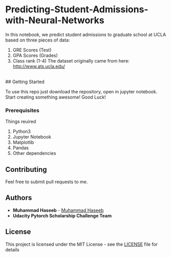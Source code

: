 # Predicting-Student-Admissions-with-Neural-Networks
In this notebook, we predict student admissions to graduate school at UCLA based on three pieces of data:

1. GRE Scores (Test)
2. GPA Scores (Grades)
3. Class rank (1-4)
The dataset originally came from here: http://www.ats.ucla.edu/
<br>
## Getting Started

To use this repo just download the repository, open in jupyter notebook. Start creating something awesome! Good Luck!

### Prerequisites

Things reuired<br>
1. Python3
2. Jupyter Notebook
3. Matplotlib
4. Pandas
5. Other dependencies

## Contributing

Feel free to submit pull requests to me.


## Authors

* **Muhammad Haseeb** - [Muhammad Haseeb](https://github.com/iam-mhaseeb)
* **Udacity Pytorch Scholarship Challenge Team**


## License

This project is licensed under the MIT License - see the [LICENSE](LICENSE) file for details
